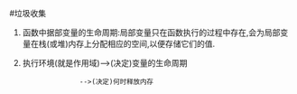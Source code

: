 #垃圾收集
1. 函数中据部变量的生命周期:局部变量只在函数执行的过程中存在,会为局部变量在栈(或堆)内存上分配相应的空间,以便存储它们的值.
2. 执行环境(就是作用域)-->(决定)变量的生命周期

                     -->(决定)何时释放内存